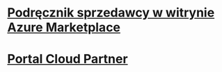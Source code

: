 # [Podręcznik sprzedawcy w witrynie Azure Marketplace](./seller-guide/cloud-partner-portal-seller-guide.md)
# [Portal Cloud Partner](./cloud-partner-portal/cloud-partner-portal-what-is-the-cloud-partner-portal.md)
